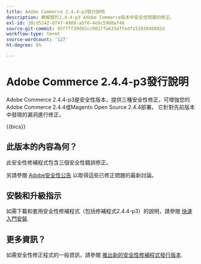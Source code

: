 ```yaml
---
title: Adobe Commerce 2.4.4-p3發行說明
description: 瞭解關於2.4.4-p3 Adobe Commerce版本中安全性問題的修正。
exl-id: 38cd5242-8747-4909-abf0-4e9c5900af48
source-git-commit: 95ffff39d82cc9027fa633dffedf15193040802d
workflow-type: tm+mt
source-wordcount: '127'
ht-degree: 0%

---
```


# Adobe Commerce 2.4.4-p3發行說明

Adobe Commerce 2.4.4-p3是安全性版本，提供三種安全性修正，可增強您的Adobe Commerce 2.4.4或Magento Open Source 2.4.4部署。 它針對先前版本中發現的漏洞進行修正。

{{bics}}

## 此版本的內容為何？

此安全性修補程式包含三個安全性錯誤修正。

另請參閱 [Adobe安全性公告](https://helpx.adobe.com/security/products/magento/apsb23-17.html) 以取得這些已修正問題的最新討論。

## 安裝和升級指示

如需下載和套用安全性修補程式（包括修補程式2.4.4-p3）的說明，請參閱 [快速入門安裝](../../../installation/composer.md).

## 更多資訊？

如需安全性修正程式的一般資訊，請參閱 [推出新的安全性修補程式發行版本](https://community.magento.com/t5/Magento-DevBlog/Introducing-the-New-Security-Patch-Release/ba-p/141287).
